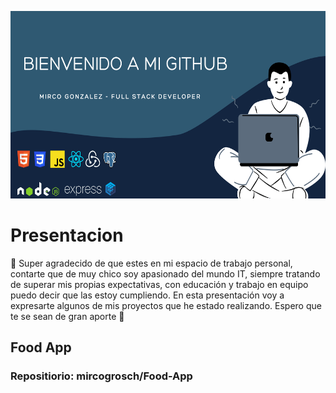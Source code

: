 <p align="center">
  <img height="300" src="./portada.png" />
</p>


# Presentacion
:wave: Super agradecido de que estes en mi espacio de trabajo personal, contarte que de muy chico soy apasionado del mundo IT, siempre tratando de superar mis propias expectativas, con educación y trabajo en equipo puedo decir que las estoy cumpliendo. En esta presentación voy a expresarte algunos de mis proyectos que he estado realizando. Espero que te se sean de gran aporte :100:  

## Food App
### Repositiorio: mircogrosch/Food-App
